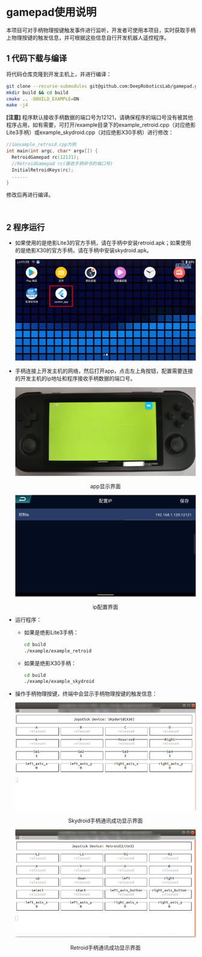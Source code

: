 # gamepad使用说明

本项目可对手柄物理按键触发事件进行监听，开发者可使用本项目，实时获取手柄上物理按键的触发信息，并可根据这些信息自行开发机器人遥控程序。

## 1 代码下载与编译
将代码仓库克隆到开发主机上，并进行编译：
```bash
git clone --recurse-submodules git@github.com:DeepRoboticsLab/gamepad.git
mkdir build && cd build
cmake .. -DBUILD_EXAMPLE=ON
make -j4
```
**[注意]** 程序默认接收手柄数据的端口号为12121，请确保程序的端口号没有被其他程序占用，如有需要，可打开/example目录下的example_retroid.cpp（对应绝影Lite3手柄）或example_skydroid.cpp（对应绝影X30手柄）进行修改：
```c++
//以example_retroid.cpp为例
int main(int argc, char* argv[]) {
  RetroidGamepad rc(12121); 
  //RetroidGamepad rc(接收手柄命令的端口号)
  InitialRetroidKeys(rc);
  ......
}
```
修改后再进行编译。

&nbsp;
## 2 程序运行
- 如果使用的是绝影Lite3的官方手柄，请在手柄中安装retroid.apk；如果使用的是绝影X30的官方手柄，请在手柄中安装skydroid.apk。  

   <img src="./doc/app_icon.jpg" alt="a" style="zoom:60%;" />

- 手柄连接上开发主机的网络，然后打开app，点击左上角按钮，配置需要连接的开发主机的ip地址和程序接收手柄数据的端口号。

   <img src="./doc/app_retroid.png" alt="a" style="zoom:60%;" />

   <p style="text-align:center;">app显示界面</p>

   <img src="./doc/ip_config.png" alt="s" style="zoom:67%;" />

   <p style="text-align:center;">ip配置界面</p>

- 运行程序：
   - 如果是绝影Lite3手柄：
      ```bash
      cd build
      ./example/example_retroid
      ```
   - 如果是绝影X30手柄：
      ```bash
      cd build
      ./example/example_skydroid
      ```
- 操作手柄物理按键，终端中会显示手柄物理按键的触发信息：

   <img src="./doc/terminal_show_info.png" alt="a" style="zoom:75%;" />

   <p style="text-align:center;">Skydroid手柄通讯成功显示界面</p>

   

   <img src="./doc/terminal_show_info_retroid.png" alt="s" style="zoom:75%;" />

   <p style="text-align:center;">Retroid手柄通讯成功显示界面</p>





